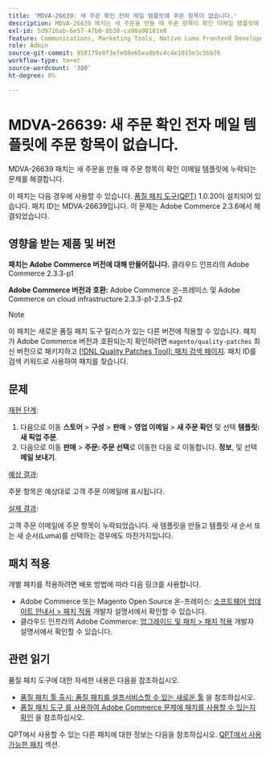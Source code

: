 ```yaml
---
title: 'MDVA-26639: 새 주문 확인 전자 메일 템플릿에 주문 항목이 없습니다.'
description: MDVA-26639 패치는 새 주문을 만들 때 주문 항목이 확인 이메일 템플릿에 누락되는 문제를 해결합니다.
exl-id: 5d9716ab-6e57-47b0-8b38-ca98a98101e8
feature: Communications, Marketing Tools, Native Luma Frontend Development, Orders
role: Admin
source-git-commit: 958179e0f3efe08e65ea8b0c4c4e1015e3c5bb76
workflow-type: tm+mt
source-wordcount: '380'
ht-degree: 0%

---
```


# MDVA-26639: 새 주문 확인 전자 메일 템플릿에 주문 항목이 없습니다.

MDVA-26639 패치는 새 주문을 만들 때 주문 항목이 확인 이메일 템플릿에 누락되는 문제를 해결합니다.

이 패치는 다음 경우에 사용할 수 있습니다. [품질 패치 도구(QPT)](/help/announcements/adobe-commerce-announcements/magento-quality-patches-released-new-tool-to-self-serve-quality-patches.md) 1.0.20이 설치되어 있습니다. 패치 ID는 MDVA-26639입니다. 이 문제는 Adobe Commerce 2.3.6에서 해결되었습니다.

## 영향을 받는 제품 및 버전

**패치는 Adobe Commerce 버전에 대해 만들어집니다.** 클라우드 인프라의 Adobe Commerce 2.3.3-p1

**Adobe Commerce 버전과 호환:** Adobe Commerce 온-프레미스 및 Adobe Commerce on cloud infrastructure 2.3.3-p1-2.3.5-p2

>[!NOTE]
>
>이 패치는 새로운 품질 패치 도구 릴리스가 있는 다른 버전에 적용할 수 있습니다. 패치가 Adobe Commerce 버전과 호환되는지 확인하려면 `magento/quality-patches` 최신 버전으로 패키지하고 [[!DNL Quality Patches Tool]: 패치 검색 페이지](https://devdocs.magento.com/quality-patches/tool.html#patch-grid). 패치 ID를 검색 키워드로 사용하여 패치를 찾습니다.

## 문제

<u>재현 단계</u>:

1. 다음으로 이동 **스토어** > **구성** > **판매** > **영업 이메일** > **새 주문 확인** 및 선택 **템플릿: 새 픽업 주문**.
1. 다음으로 이동 **판매** > **주문: 주문 선택**&#x200B;로 이동한 다음 로 이동합니다. **정보**, 및 선택 **메일 보내기**.

<u>예상 결과</u>:

주문 항목은 예상대로 고객 주문 이메일에 표시됩니다.

<u>실제 결과</u>:

고객 주문 이메일에 주문 항목이 누락되었습니다. 새 템플릿을 만들고 템플릿 새 순서 또는 새 순서(Luma)를 선택하는 경우에도 마찬가지입니다.

## 패치 적용

개별 패치를 적용하려면 배포 방법에 따라 다음 링크를 사용합니다.

* Adobe Commerce 또는 Magento Open Source 온-프레미스: [소프트웨어 업데이트 안내서 > 패치 적용](https://devdocs.magento.com/guides/v2.4/comp-mgr/patching/mqp.html) 개발자 설명서에서 확인할 수 있습니다.
* 클라우드 인프라의 Adobe Commerce: [업그레이드 및 패치 > 패치 적용](https://devdocs.magento.com/cloud/project/project-patch.html) 개발자 설명서에서 확인할 수 있습니다.

## 관련 읽기

품질 패치 도구에 대한 자세한 내용은 다음을 참조하십시오.

* [품질 패치 툴 출시: 품질 패치를 셀프서비스할 수 있는 새로운 툴](/help/announcements/adobe-commerce-announcements/magento-quality-patches-released-new-tool-to-self-serve-quality-patches.md) 을 참조하십시오.
* [품질 패치 도구 를 사용하여 Adobe Commerce 문제에 패치를 사용할 수 있는지 확인](/help/support-tools/patches-available-in-qpt-tool/check-patch-for-magento-issue-with-magento-quality-patches.md) 을 참조하십시오.

QPT에서 사용할 수 있는 다른 패치에 대한 정보는 다음을 참조하십시오. [QPT에서 사용 가능한 패치](https://support.magento.com/hc/en-us/sections/360010506631-Patches-available-in-MQP-tool-) 섹션.
